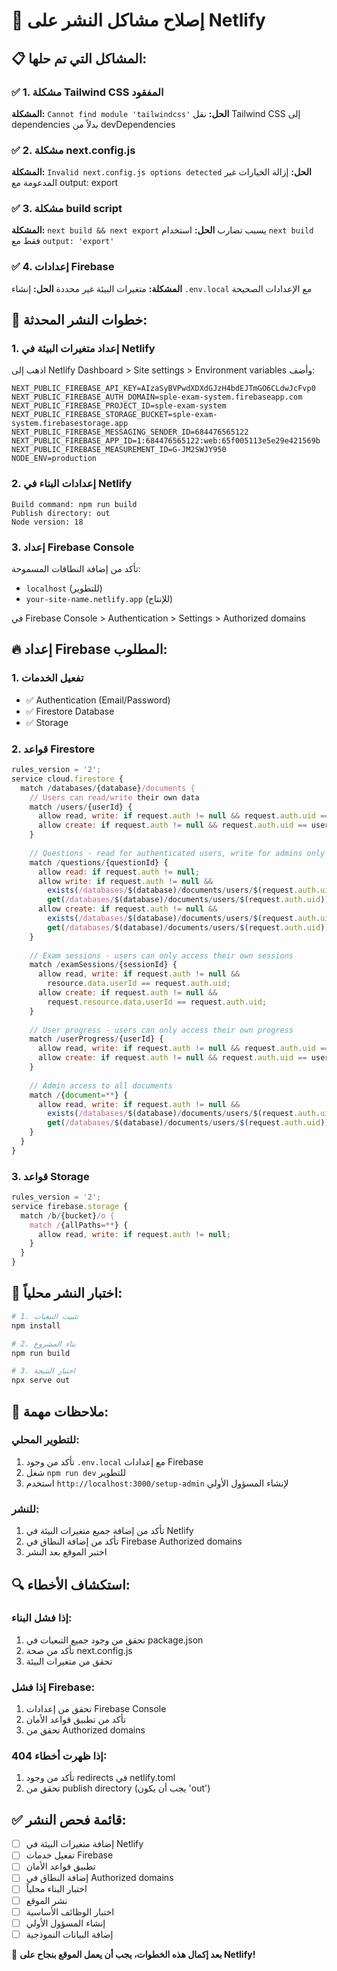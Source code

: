 # 🔧 إصلاح مشاكل النشر على Netlify

## 📋 المشاكل التي تم حلها:

### ✅ 1. مشكلة Tailwind CSS المفقود
**المشكلة:** `Cannot find module 'tailwindcss'`
**الحل:** نقل Tailwind CSS إلى dependencies بدلاً من devDependencies

### ✅ 2. مشكلة next.config.js
**المشكلة:** `Invalid next.config.js options detected`
**الحل:** إزالة الخيارات غير المدعومة مع output: export

### ✅ 3. مشكلة build script
**المشكلة:** `next build && next export` يسبب تضارب
**الحل:** استخدام `next build` فقط مع `output: 'export'`

### ✅ 4. إعدادات Firebase
**المشكلة:** متغيرات البيئة غير محددة
**الحل:** إنشاء `.env.local` مع الإعدادات الصحيحة

## 🚀 خطوات النشر المحدثة:

### 1. إعداد متغيرات البيئة في Netlify
اذهب إلى Netlify Dashboard > Site settings > Environment variables وأضف:

```
NEXT_PUBLIC_FIREBASE_API_KEY=AIzaSyBVPwdXDXdGJzH4bdEJTmGO6CLdwJcFvp0
NEXT_PUBLIC_FIREBASE_AUTH_DOMAIN=sple-exam-system.firebaseapp.com
NEXT_PUBLIC_FIREBASE_PROJECT_ID=sple-exam-system
NEXT_PUBLIC_FIREBASE_STORAGE_BUCKET=sple-exam-system.firebasestorage.app
NEXT_PUBLIC_FIREBASE_MESSAGING_SENDER_ID=684476565122
NEXT_PUBLIC_FIREBASE_APP_ID=1:684476565122:web:65f005113e5e29e421569b
NEXT_PUBLIC_FIREBASE_MEASUREMENT_ID=G-JM2SWJY950
NODE_ENV=production
```

### 2. إعدادات البناء في Netlify
```
Build command: npm run build
Publish directory: out
Node version: 18
```

### 3. إعداد Firebase Console
تأكد من إضافة النطاقات المسموحة:
- `localhost` (للتطوير)
- `your-site-name.netlify.app` (للإنتاج)

في Firebase Console > Authentication > Settings > Authorized domains

## 🔥 إعداد Firebase المطلوب:

### 1. تفعيل الخدمات
- ✅ Authentication (Email/Password)
- ✅ Firestore Database
- ✅ Storage

### 2. قواعد Firestore
```javascript
rules_version = '2';
service cloud.firestore {
  match /databases/{database}/documents {
    // Users can read/write their own data
    match /users/{userId} {
      allow read, write: if request.auth != null && request.auth.uid == userId;
      allow create: if request.auth != null && request.auth.uid == userId;
    }
    
    // Questions - read for authenticated users, write for admins only
    match /questions/{questionId} {
      allow read: if request.auth != null;
      allow write: if request.auth != null && 
        exists(/databases/$(database)/documents/users/$(request.auth.uid)) &&
        get(/databases/$(database)/documents/users/$(request.auth.uid)).data.role == 'admin';
      allow create: if request.auth != null && 
        exists(/databases/$(database)/documents/users/$(request.auth.uid)) &&
        get(/databases/$(database)/documents/users/$(request.auth.uid)).data.role == 'admin';
    }
    
    // Exam sessions - users can only access their own sessions
    match /examSessions/{sessionId} {
      allow read, write: if request.auth != null && 
        resource.data.userId == request.auth.uid;
      allow create: if request.auth != null && 
        request.resource.data.userId == request.auth.uid;
    }
    
    // User progress - users can only access their own progress
    match /userProgress/{userId} {
      allow read, write: if request.auth != null && request.auth.uid == userId;
      allow create: if request.auth != null && request.auth.uid == userId;
    }
    
    // Admin access to all documents
    match /{document=**} {
      allow read, write: if request.auth != null && 
        exists(/databases/$(database)/documents/users/$(request.auth.uid)) &&
        get(/databases/$(database)/documents/users/$(request.auth.uid)).data.role == 'admin';
    }
  }
}
```

### 3. قواعد Storage
```javascript
rules_version = '2';
service firebase.storage {
  match /b/{bucket}/o {
    match /{allPaths=**} {
      allow read, write: if request.auth != null;
    }
  }
}
```

## 🧪 اختبار النشر محلياً:

```bash
# 1. تثبيت التبعيات
npm install

# 2. بناء المشروع
npm run build

# 3. اختبار النتيجة
npx serve out
```

## 📝 ملاحظات مهمة:

### للتطوير المحلي:
1. تأكد من وجود `.env.local` مع إعدادات Firebase
2. شغل `npm run dev` للتطوير
3. استخدم `http://localhost:3000/setup-admin` لإنشاء المسؤول الأولي

### للنشر:
1. تأكد من إضافة جميع متغيرات البيئة في Netlify
2. تأكد من إضافة النطاق في Firebase Authorized domains
3. اختبر الموقع بعد النشر

## 🔍 استكشاف الأخطاء:

### إذا فشل البناء:
1. تحقق من وجود جميع التبعيات في package.json
2. تأكد من صحة next.config.js
3. تحقق من متغيرات البيئة

### إذا فشل Firebase:
1. تحقق من إعدادات Firebase Console
2. تأكد من تطبيق قواعد الأمان
3. تحقق من Authorized domains

### إذا ظهرت أخطاء 404:
1. تأكد من وجود redirects في netlify.toml
2. تحقق من publish directory (يجب أن يكون 'out')

## ✅ قائمة فحص النشر:

- [ ] إضافة متغيرات البيئة في Netlify
- [ ] تفعيل خدمات Firebase
- [ ] تطبيق قواعد الأمان
- [ ] إضافة النطاق في Authorized domains
- [ ] اختبار البناء محلياً
- [ ] نشر الموقع
- [ ] اختبار الوظائف الأساسية
- [ ] إنشاء المسؤول الأولي
- [ ] إضافة البيانات النموذجية

🎉 **بعد إكمال هذه الخطوات، يجب أن يعمل الموقع بنجاح على Netlify!**
